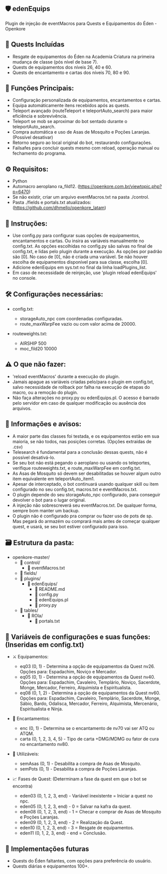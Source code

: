 ## 🛡️ edenEquips
Plugin de injeção de eventMacros para Quests e Equipamentos do Éden - Openkore

## 📜 Quests Incluídas

  - Resgate de equipamentos do Éden na Academia Criatura na primeira mudança de classe (pós nível de base 7).
  - Quests de equipamentos dos níveis 26, 40 e 60.
  - Quests de encantamento e cartas dos níveis 70, 80 e 90.

## 🤖 Funções Principais:

  - Configuração personalizada de equipamentos, encantamentos e cartas.
  - Equipa automáticamente itens recebidos após as quests.
  - Teleport avançado (routeTeleport e teleportAuto_search) para maior eficiência e sobrevivência.
  - Teleport se mob se aproximar do bot sentado durante o teleportAuto_search.
  - Compra automática e uso de Asas de Mosquito e Poções Laranjas. (Possível desativar)
  - Retorno seguro ao local original do bot, restaurando configurações.
  - Failsafes para concluir quests mesmo com reload, operação manual ou fechamento do programa.

## ⚙️ Requisitos:

  - Python
  - Automacro aeroplano ra_fild12. (https://openkore.com.br/viewtopic.php?p=6470)
  - Se não existir, criar um arquivo eventMacros.txt na pasta ./control.
  - Pasta ./fields e portals.txt atualizados: (https://github.com/dhmello/openkore_latam)

## 📝 Instruções:

  - Use config.py para configurar suas opções de equipamentos, encantamentos e cartas.
    Ou insira as variáveis manualmente no config.txt.
    As opções escolhidas no config.py são salvas no final de config.txt,
    e lidas pelo plugin durante a execução.
    As opções por padrão são [0]. No caso de [0], não é criada uma variável.
    Se não houver escolha de equipamentos disponível para sua classe, escolha [0].
  - Adicione edenEquips em sys.txt no final da linha loadPlugins_list.
  - Em caso de necessidade de reinjeção, use 'plugin reload edenEquips' no console.

## 🛠️ Configurações necessárias:

* config.txt:
  - storageAuto_npc com coordenadas configuradas.
  - route_maxWarpFee vazio ou com valor acima de 20000.

* routeweights.txt:
  - AIRSHIP 500
  - moc_fild20 10000

## ⚠️ O que não fazer:

  - 'reload eventMacros' durante a execução do plugin.
  - Jamais apague as variáveis criadas pelo/para o plugin em config.txt, salvo necessidade
    de rollback por falha na execução de etapas do macro, ou a remoção do plugin.
  - Não faça alterações no proxy.py ou edenEquips.pl. O acesso é barrado pelo servidor
    em caso de qualquer modificação ou ausência dos arquivos.

## 📢 Informações e avisos:

  - A maior parte das classes foi testada, e os equipamentos estão em sua maioria, se não todos,
    nas posições corretas. (Opções extraídas de .csv)
  - Telesearch é fundamental para a conclusão dessas quests, não é possível desativá-lo.
  - Se seu bot não está pegando o aeroplano ou usando os teleportes, verifique routeweights.txt,
    e route_maxWarpFee em config.txt.
  - As Asas de Mosquito só devem ser desabilitadas se houver algum outro item equivalente
    em teleportAuto_item1.
  - Apesar de interceptado, o bot continuará usando qualquer skill ou item configurado no
    seu config.txt, macros.txt e eventMacros.txt.
  - O plugin depende do seu storageAuto_npc configurado, para conseguir devolver o bot para o
    lugar original.
  - A injeção não sobrescreverá seu eventMacros.txt. De qualquer forma, sempre bom manter um backup.
  - O plugin não é configurado pra comprar ou fazer uso de pots de sp. Mas pegará do armazém ou
    comprará mais antes de começar qualquer quest, e usará, se seu bot estiver configurado para isso.

## 🗃️ Estrutura da pasta:

- openkore-master/
  * 📁 control/
    * 📄 eventMacros.txt
  * 📁 fields/
  * 📁 plugins/
    * 📁 edenEquips/
      * 📄 README.md
      * 📄 config.py
      * 📄 edenEquips.pl
      * 📄 proxy.py
  * 📁 tables/
    * 📁 ROla/
      * 📄 portals.txt




## 💾 Variáveis de configurações e suas funções: (Inseridas em config.txt)

* ⚔️ Equipamentos:

  - eq03 (0, 1) - Determina a opção de equipamentos da Quest nv26.
    Opções para: Espadachim, Noviço e Mercador.
  - eq05 (0, 1) - Determina a opção de equipamentos da Quest nv40.
    Opções para: Espadachim, Cavaleiro, Templário, Noviço, Sacerdote, Monge, Mercador,
    Ferreiro, Alquimista e Espiritualista.
  - eq08 (0, 1, 2) - Determina a opção de equipamentos da Quest nv60.
    Opções para: Espadachim, Cavaleiro, Templário, Sacerdote, Monge, Sábio, Bardo, 
    Odalisca, Mercador, Ferreiro, Alquimista, Mercenário, Espiritualista e Ninja.

* 💎 Encantamentos:

  - enc (0, 1) - Determina se o encantamento de nv70 vai ser ATQ ou ATQM.
  - carta (0, 1, 2, 3, 4, 5) - Tipo de carta +DMG/MDMG ou fator de cura no encantamento nv80.

* 🧪 Utilizáveis:

  - semAsas (0, 1) - Desabilita a compra de Asas de Mosquito.
  - semPots (0, 1) - Desabilita a compra de Poções Laranjas.

* 📈 Fases de Quest: (Determinam a fase da quest em que o bot se encontra)

  - eden03 (0, 1, 2, 3, end)	- Variável inexistente = Iniciar a quest no npc.
  - eden05 (0, 1, 2, 3, end)	- 0 = Salvar na kafra da quest.
  - eden08 (0, 1, 2, 3, end)	- 1 = Checar e comprar de Asas de Mosquito e Poções Laranjas.
  - eden09 (0, 1, 2, 3, end)	- 2 = Realização da Quest.
  - eden10 (0, 1, 2, 3, end)	- 3 = Resgate de equipamentos.
  - eden11 (0, 1, 2, 3, end)	- end = Conclusão.

## 🚀 Implementações futuras

* Quests do Éden faltantes, com opções para preferência do usuário.
* Quests diárias e equipamentos 100+.
